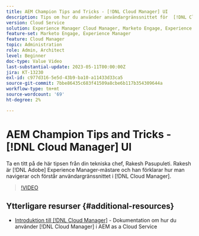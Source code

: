 ```yaml
---
title: AEM Champion Tips and Tricks - [!DNL Cloud Manager] UI
description: Tips om hur du använder användargränssnittet för  [!DNL Cloud Manager] från AEM och experten Rakesh Pasupuleti.
version: Cloud Service
solution: Experience Manager Cloud Manager, Marketo Engage, Experience Manager
feature-set: Marketo Engage, Experience Manager
feature: Cloud Manager
topic: Administration
role: Admin, Architect
level: Beginner
doc-type: Value Video
last-substantial-update: 2023-05-11T00:00:00Z
jira: KT-13230
exl-id: c977d316-5e5d-43b9-ba10-a11433d33ca5
source-git-commit: 7bbe86435c683f41509a8cbe6b117b354309644a
workflow-type: tm+mt
source-wordcount: '69'
ht-degree: 2%

---
```


# AEM Champion Tips and Tricks - [!DNL Cloud Manager] UI

Ta en titt på de här tipsen från din tekniska chef, Rakesh Pasupuleti. Rakesh är [!DNL Adobe] Experience Manager-mästare och han förklarar hur man navigerar och förstår användargränssnittet i [!DNL Cloud Manager].

>[!VIDEO](https://video.tv.adobe.com/v/3419298?quality=12&learn=on)

## Ytterligare resurser {#additional-resources}

* [Introduktion till [!DNL Cloud Manager]](https://experienceleague.adobe.com/docs/experience-manager-cloud-service/content/onboarding/concepts/cloud-manager-introduction.html) - Dokumentation om hur du använder [!DNL Cloud Manager] i AEM as a Cloud Service
